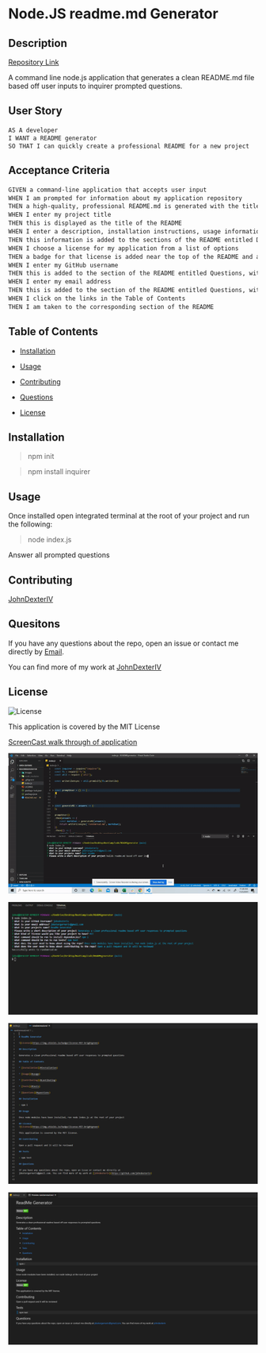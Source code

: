 # Node.JS readme.md Generator

## Description

[Repository Link](https://github.com/johndexteriv/READMEgenerator)

A command line node.js application that generates a clean README.md file based off user inputs to inquirer prompted questions.

## User Story

```
AS A developer
I WANT a README generator
SO THAT I can quickly create a professional README for a new project
```

## Acceptance Criteria

```md
GIVEN a command-line application that accepts user input
WHEN I am prompted for information about my application repository
THEN a high-quality, professional README.md is generated with the title of my project and sections entitled Description, Table of Contents, Installation, Usage, License, Contributing, Tests, and Questions
WHEN I enter my project title
THEN this is displayed as the title of the README
WHEN I enter a description, installation instructions, usage information, contribution guidelines, and test instructions
THEN this information is added to the sections of the README entitled Description, Installation, Usage, Contributing, and Tests
WHEN I choose a license for my application from a list of options
THEN a badge for that license is added near the top of the README and a notice is added to the section of the README entitled License that explains which license the application is covered under
WHEN I enter my GitHub username
THEN this is added to the section of the README entitled Questions, with a link to my GitHub profile
WHEN I enter my email address
THEN this is added to the section of the README entitled Questions, with instructions on how to reach me with additional questions
WHEN I click on the links in the Table of Contents
THEN I am taken to the corresponding section of the README
```

## Table of Contents

* [Installation](#installation)

* [Usage](#usage)

* [Contributing](#contibuting)

* [Questions](#questions)

* [License](#license)

## Installation

> npm init

> npm install inquirer

## Usage

Once installed open integrated terminal at the root of your project and run the following:

> node index.js

Answer all prompted questions

## Contributing
[JohnDexterIV](https://github.com/johndexteriv)


## Quesitons

If you have any questions about the repo, open an issue or contact me directly by [Email](jdextergarneriv@gmail.com).

You can find more of my work at [JohnDexterIV](https://github.com/johndexteriv)

## License
![License](https://img.shields.io/badge/license-MIT-brightgreen)

This application is covered by the MIT License

[ScreenCast walk through of application](https://drive.google.com/file/d/14uM23NIwnwn9lLhqxJOj_Y9Ael-9w77W/view?usp=sharing)

![Walk Through Gif](/images/ReadMeGif.gif)

![Command Line](/images/CommandLine.png)

![Sample Read](/images/SampleReadme.png)

![Preview Read](/images/SamplePreview.png)